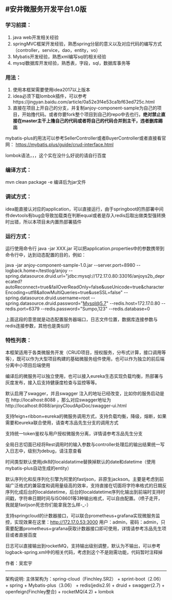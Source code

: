 #安井微服务开发平台1.0版
----------------------------------
### 学习前提：
1. java web开发相关经验
2. springMVC框架开发经验，熟悉spring分层的意义以及对应代码的编写方式（controller，service，dao，entity，vo）
3. Mybatis开发经验，熟悉xml编写sql的相关经验
4. mysql数据库开发经验，熟悉表，字段，sql，数据库事务等
### 用法：
1. 使用本框架需要使用idea2017以上版本
2. idea必须下载lombok插件，可以参考https://jingyan.baidu.com/article/0a52e3f4e53ca1bf63ed725c.html
3. 直接在项目上开自己的分支，并复制anjoy-component-sample为自己的项目，开始撸代码。或者你要fork整个项目到自己的repo中去也行。**绝对禁止直接在master主干上撸自己的代码或者将自己的代码合并到主干，违者删库踢出**

mybatis-plus的用法可以参考SellerController或者BuyerController或者直接看官网：
https://mybatis.plus/guide/crud-interface.html

lombok语法，，，这个实在没什么好说的请自行百度

### 编译方式：

mvn clean package -e 编译后为jar文件

### 调试方式：

idea能直接认对应的application，可以直接运行，由于springboot的热部署中间件devtools有bug会导致加载类在判断equal或者是存入redis后取出做类型强转换时出错，所以本项目未内置热部署插件

### 运行方式：

运行使用命令行 java -jar XXX.jar
可以把application.properties中的参数携带到命令行中，达到动态配置的目的，例如：

java -jar anjoy-component-sample-1.0.jar --server.port=8980 --logback.home=/testlog/anjoy --spring.datasource.druid.url="jdbc:mysql://172.17.0.80:33016/anjoys2b_deprecated?autoReconnect=true&failOverReadOnly=false&useUnicode=true&characterEncoding=utf8&allowMultiQueries=true&useSSL=false" --spring.datasource.druid.username=root --spring.datasource.druid.password="Mysql@5.7" --redis.host=172.17.0.80 --redis.port=6379 --redis.password="Sumpo,123" --redis.database=0 

上面这段的意思就是动态配置服务器端口，日志文件位置，数据库连接参数与redis连接参数，其他也是类似的

### 特性列表：

本框架适用于各类微服务开发（CRUD项目，授权服务，分布式计算，接口调用等等），既可以作为大型项目构建的基础微服务组件使用，也可以作为独立的前后端分离中小项目后端使用

编译后的微服务可以独立使用，也可以接入eureka生态实现负载均衡，热部署与灰度发布，接入后支持健康度检查与监控等等。

默认启用了swagger，并且swagger 注入的地址已经改变，比如你的服务启动是在 http://localhost:8088 ，那么对应swagger地址为 http://localhost:8088/anjoyCloudApiDoc/swagger-ui.html

支持feign+ribbon+eureka的微服务调用方式，支持负载均衡，降级，熔断，如果需要和eureka联合使用，请查考冻品先生分支的调用方式

支持统一token鉴权与用户授权微服务分离，详情请参考冻品先生分支

全局日志切面已经将Rest调用时的输入参数与controller处理后的输出结果统一写入日志中，级别为debug，请注意查看

时间类型默认使用jdk8的localdatatime替换掉默认的date和datetime（使用mybatis-plus自动生成的entity）

默认序列化和反序列化引擎为阿里的fastjson，非原生jackson。主要是考虑到前端广泛格式的兼容度和调用量级高的效率，支持直接在切面将字符串格式的日期反序列化成后台的localdatetime，后台的localdatetime序列化输出到前端时支持时间戳，字符串日期时间与ISO8601等3种输出格式，可以自由配置。（喷子走开，我就是fastjson死忠你们能拿我怎么样-_-）

支持springcloud的计数器接口，可以联合prometheus+grafana实现微服务监控，实现效果在这里：http://172.17.0.53:3000 用户：admin，密码：admin，只需要配置prometheus+grafana获取计数器接口即可使用，详情请参考冻品先生项目或者直接百度

日志可以直接输出到rocketMQ，支持输出级别调整，默认为不输出，可以参考logback-spring.xml中的相关代码，考虑到这个不是刚需功能，代码暂时注释掉

作者：吴宏宇

-----------------------------------
架构说明:
主体架构为：spring-cloud（Finchley.SR2） + sprint-boot（2.06） + spring + Mybatis-plus（3.06） + redis(jedis2.9) + druid + swagger(2.7) + openfeign(Finchley整合) + rocketMQ(4.2) + lombok